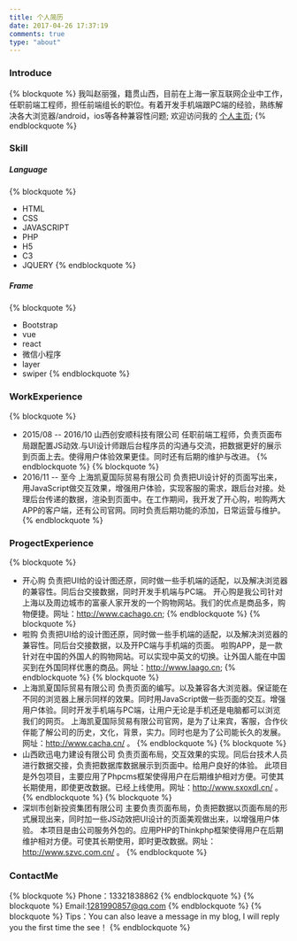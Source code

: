 ```yaml
---
title: 个人简历
date: 2017-04-26 17:37:19
comments: true
type: "about"
---
```

###  Introduce
{% blockquote %}
我叫赵丽强，籍贯山西，目前在上海一家互联网企业中工作，任职前端工程师，担任前端组长的职位。有着开发手机端跟PC端的经验，熟练解决各大浏览器/android，ios等各种兼容性问题;
欢迎访问我的 [个人主页](https://liqiangzhao.github.io/);
{% endblockquote %}
### Skill
##### Language
{% blockquote %}
* HTML
* CSS
* JAVASCRIPT
* PHP
* H5
* C3
* JQUERY
{% endblockquote %}
##### Frame
{% blockquote %}
* Bootstrap
* vue
* react
* 微信小程序
* layer
* swiper
{% endblockquote %}
### WorkExperience
{% blockquote %}
* 2015/08 -- 2016/10
山西创安顺科技有限公司
任职前端工程师，负责页面布局跟配置JS动效.与UI设计师跟后台程序员的沟通与交流，把数据更好的展示到页面上去。使得用户体验效果更佳。同时还有后期的维护与改进。
{% endblockquote %}
{% blockquote %}
* 2016/11 -- 至今
 上海凯夏国际贸易有限公司
负责把UI设计好的页面写出来，用JavaScript做交互效果，增强用户体验，实现客服的需求，跟后台对接。处理后台传递的数据，渲染到页面中。在工作期间，我开发了开心购，啦购两大APP的客户端，还有公司官网。同时负责后期功能的添加，日常运营与维护。
{% endblockquote %}
### ProgectExperience
{% blockquote %}
* 开心购
负责把UI给的设计图还原，同时做一些手机端的适配，以及解决浏览器的兼容性。同后台交接数据，同时开发手机端与PC端。
开心购是我公司针对上海以及周边城市的富豪人家开发的一个购物网站。我们的优点是商品多，购物便捷。网址：http://www.cachago.cn;
{% endblockquote %}
{% blockquote %}
* 啦购
负责把UI给的设计图还原，同时做一些手机端的适配，以及解决浏览器的兼容性。同后台交接数据，以及开PC端与手机端的页面。
啦购APP，是一款针对在中国的外国人的购物网站。可以实现中英文的切换。让外国人能在中国买到在外国同样优惠的商品。网址：http://www.laago.cn;
{% endblockquote %}
{% blockquote %}
* 上海凯夏国际贸易有限公司
负责页面的编写。以及兼容各大浏览器。保证能在不同的浏览器上展示同样的效果。同时用JavaScript做一些页面的交互。增强用户体验。同时开发手机端与PC端，让用户无论是手机还是电脑都可以浏览我们的网页。
上海凯夏国际贸易有限公司官网，是为了让来宾，客服，合作伙伴能了解公司的历史，文化，背景，实力。同时也是为了公司能长久的发展。网址：http://www.cacha.cn/ 。
{% endblockquote %}
{% blockquote %}
* 山西欧迅电力建设有限公司
负责页面布局，交互效果的实现。同后台技术人员进行数据交接，负责把数据库数据展示到页面中。给用户良好的体验。
此项目是外包项目，主要应用了Phpcms框架使得用户在后期维护相对方便。可使其长期使用，即使更改数据。已经上线使用。网址：http://www.sxoxdl.cn/  。
{% endblockquote %}
{% blockquote %}
* 深圳市创新投资集团有限公司
主要负责页面布局，负责把数据以页面布局的形式展现出来，同时加一些JS动效把UI设计的页面美观做出来，以增强用户体验。
本项目是由公司服务外包的。应用PHP的Thinkphp框架使得用户在后期维护相对方便。可使其长期使用，即时更改数据。网址：http://www.szvc.com.cn/ 。
{% endblockquote %}
### ContactMe
{% blockquote %}
Phone：13321838862
{% endblockquote %}
{% blockquote %}
Email:1281990857@qq.com
{% endblockquote %}
{% blockquote %}
Tips：You can also leave a message in my blog, I will reply you the first time the see！
{% endblockquote %}
